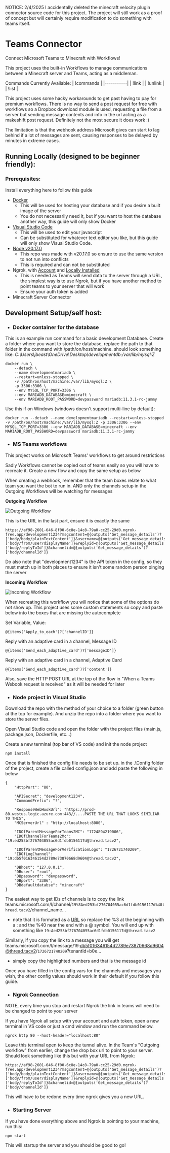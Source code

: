 NOTICE: 2/4/2025 I accidentally deleted the minecraft velocity plugin connector source code for this project. The project will still work as a proof of concept but will certainly require modification to do something with teams itself.
# Teams Connector
  Connect Microsoft Teams to Minecraft with Workflows!

This project uses the built-in Workflows to manage communications between a Minecraft server and Teams, acting as a middleman.

Commands Currently Available:
| !commands |
|-----------|
| !link     |
| !unlink   |
| !list     | 

This project uses some hacky workarounds to get past having to pay for premium workflows. There is no way to send a post request for free with workflows so a Dropbox download module is used, requesting a file from a server but sending message contents and info in the url acting as a makeshift post request. Definitely not the most secure it does work :)

The limitation is that the webhook address Microsoft gives can start to lag behind if a lot of messages are sent, causing responses to be delayed by minutes in extreme cases.

## Running Locally (designed to be beginner friendly):

### Prerequisites:
Install everything here to follow this guide
- [Docker](https://www.docker.com/)
  - This will be used for hosting your database and if you desire a built image of the server
  - You do not necessarily need it, but if you want to host the database another way, this guide will only show Docker
- [Visual Studio Code](https://code.visualstudio.com/)
  - This will be used to edit your javascript
  - Can be substituted for whatever text editor you like, but this guide will only show Visual Studio Code.
- [Node v20.17.0](https://nodejs.org/en/download/prebuilt-installer)
  - This repo was made with v20.17.0 so ensure to use the same version to not run into conflicts
  - This is required and can not be substituted
- Ngrok, with [Account](https://ngrok.com/) and [Locally Installed](https://dashboard.ngrok.com/get-started/setup/windows)
  - This is needed as Teams will send data to the server through a URL, the simplest way is to use Ngrok, but if you have another method to point teams to your server that will work
  - Ensure your auth token is added
- Minecraft Server Connector

## Development Setup/self host:
- ### Docker container for the database

This is an example run command for a basic development Database.
Create a folder where you want to store the database, replace the path to that folder in the command with /path/on/host/machine. should look something like: _C:\Users\jbeast\OneDrive\Desktop\developmentdb:/var/lib/mysql:Z_

```
docker run \
    --detach \
    --name developmentmariadb \
    --restart=unless-stopped \
    -v /path/on/host/machine:/var/lib/mysql:Z \
    -p 3306:3306 \
    --env MYSQL_TCP_PORT=3306 \
    --env MARIADB_DATABASE=minecraft \
    --env MARIADB_ROOT_PASSWORD=devpassword mariadb:11.3.1-rc-jammy
````
Use this if on Windows (windows doesn't support multi-line by default):
```
docker run --detach --name developmentmariadb --restart=unless-stopped -v /path/on/host/machine:/var/lib/mysql:Z -p 3306:3306 --env MYSQL_TCP_PORT=3306 --env MARIADB_DATABASE=minecraft --env MARIADB_ROOT_PASSWORD=devpassword mariadb:11.3.1-rc-jammy
````



- ### MS Teams workflows
This project works on Microsoft Teams' workflows to get around restrictions

Sadly Workflows cannot be copied out of teams easily so you will have to recreate it. Create a new flow and copy the same setup as below

When creating a webhook, remember that the team boxes relate to what team you want the bot to run in. AND only the channels setup in the Outgoing Workflows will be watching for messages

**Outgoing Workflow**

![Outgoing Workflow](https://github.com/jbeast291/Teams-Connector/blob/main/images/DEVout.png?raw=true)

This is the URL in the last part, ensure it is exactly the same
```
https://af98-2601-646-8f00-6c8e-14c8-79a0-cc25-29d0.ngrok-free.app/development1234?msgcontent=@{outputs('Get_message_details')?['body/body/plainTextContent']}&username=@{outputs('Get_message_details')?['body/from/user/displayName']}&replyid=@{outputs('Get_message_details')?['body/replyToId']}&channelid=@{outputs('Get_message_details')?['body/channelId']}
```
Do also note that "development1234" is the API token in the config, so they must match up in both places to ensure it isn't some random person pinging the server 

**Incoming Workflow**

![Incoming Workflow](https://github.com/jbeast291/Teams-Connector/blob/main/images/DEVin.png?raw=true)

When recreating this workflow you will notice that some of the options do not show up. This project uses some custom statements so copy and paste below into the boxes that are missing the autocomplete

Set Variable, Value:
```
@{items('Apply_to_each')?['channelID']}
```
Reply with an adaptive card in a channel, Message ID
```
@{items('Send_each_adaptive_card')?['messageID']}
```
Reply with an adaptive card in a channel, Adaptive Card
```
@{items('Send_each_adaptive_card')?['content']}
```

Also, save the HTTP POST URL at the top of the flow in "When a Teams Webook request is received" as it will be needed for later


- ### Node project in Visual Studio

Download the repo with the method of your choice to a folder (green button at the top for example). And unzip the repo into a folder where you want to store the server files.

Open Visual Studio code and open the folder with the project files (main.js, package.json, Dockerfile, etc...)

Create a new terminal (top bar of VS code) and init the node project
```
npm install
````
Once that is finished the config file needs to be set up.
in the .\Config folder of the project, create a file called config.json and add paste the following in below
```
{
	"HttpPort": "80",

	"APISecret": "development1234",
	"CommandPrefix": "!",

	"ResponseWebHookUrl": "https://prod-80.westus.logic.azure.com:443//....PASTE THE URL THAT LOOKS SIMILIAR TO THIS",
	"MCServerUrl" : "http://localhost:8000",

	"IDOfParentMessageForTeams2MC": "1724894219006",
	"IDOfChannelForTeams2Mc": "19:ed253bf276704055ac6d1fdb0156117d@thread.tacv2",

	"IDOfParentMessageForVerificationLogs": "1726721740209",
	"IDOfLogChannel": "19:db5f016346154d2789e73870668d9604@thread.tacv2",

	"DBhost": "127.0.0.1",
	"DBuser": "root",
	"DBpassword": "devpassword",
	"DBport": "3306",
	"DBdefaultdatabse": "minecraft"
}
```
The easiest way to get IDs of channels is to copy the link teams.microsoft.com/l/channel/`19%3Aed253bf276704055ac6d1fdb0156117d%40thread.tacv2`/channel_name... 

- note that it is formated as a [URL](https://www.w3schools.com/tags/ref_urlencode.asp?_sm_au_=iVVDMg0TSmrMV6Dm) so replace the %3 at the beginning with a : and the %40 near the end with a @ symbol. You will end up with something like `19:Aed253bf276704055ac6d1fdb0156117d@thread.tacv2`

Similarly, if you copy the link to a message you will get teams.microsoft.com/l/message/19:db5f016346154d2789e73870668d9604@thread.tacv2/`1726721740209`?tenantId=b0e...

- simply copy the highlighted numbers and that is the message id

Once you have filled in the config vars for the channels and messages you wish, the other config values should work in their default if you follow this guide. 

 - ### Ngrok Connection
NOTE, every time you stop and restart Ngrok the link in teams will need to be changed to point to your server

If you have Ngrok all setup with your account and auth token, open a new terminal in VS code or just a cmd window and run the command below. 
```
ngrok http 80 --host-header="localhost:80"
```
Leave this terminal open to keep the tunnel alive. In the Team's "Outgoing workflow" from earlier, change the drop box url to point to your server. Should look something like this but with your URL from Ngrok:
```
https://af98-2601-646-8f00-6c8e-14c8-79a0-cc25-29d0.ngrok-free.app/development1234?msgcontent=@{outputs('Get_message_details')?['body/body/plainTextContent']}&username=@{outputs('Get_message_details')?['body/from/user/displayName']}&replyid=@{outputs('Get_message_details')?['body/replyToId']}&channelid=@{outputs('Get_message_details')?['body/channelId']}
```
This will have to be redone every time ngrok gives you a new URL.

- ### Starting Server
If you have done everything above and Ngrok is pointing to your machine, run this:
```
npm start
````
This will startup the server and you should be good to go!
